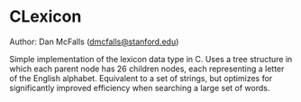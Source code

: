 # CLexicon
Author: Dan McFalls (dmcfalls@stanford.edu)

Simple implementation of the lexicon data type in C.
Uses a tree structure in which each parent node has 26 children nodes, each representing a letter of the English alphabet.
Equivalent to a set of strings, but optimizes for significantly improved efficiency when searching a large set of words.
